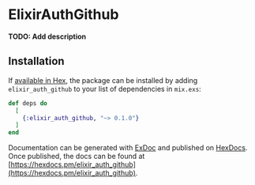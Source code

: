 # ElixirAuthGithub

**TODO: Add description**

## Installation

If [available in Hex](https://hex.pm/docs/publish), the package can be installed
by adding `elixir_auth_github` to your list of dependencies in `mix.exs`:

```elixir
def deps do
  [
    {:elixir_auth_github, "~> 0.1.0"}
  ]
end
```

Documentation can be generated with [ExDoc](https://github.com/elixir-lang/ex_doc)
and published on [HexDocs](https://hexdocs.pm). Once published, the docs can
be found at [https://hexdocs.pm/elixir_auth_github](https://hexdocs.pm/elixir_auth_github).

